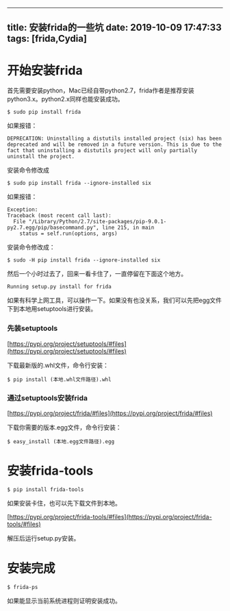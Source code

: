 
---
title: 安装frida的一些坑
date: 2019-10-09 17:47:33
tags: [frida,Cydia]
---

# 开始安装frida

首先需要安装python，Mac已经自带python2.7，frida作者是推荐安装python3.x。python2.x同样也能安装成功。

```
$ sudo pip install frida
```

如果报错：

```
DEPRECATION: Uninstalling a distutils installed project (six) has been deprecated and will be removed in a future version. This is due to the fact that uninstalling a distutils project will only partially uninstall the project.
```

安装命令修改成

```
$ sudo pip install frida --ignore-installed six
```

如果报错：

```
Exception:
Traceback (most recent call last):
  File "/Library/Python/2.7/site-packages/pip-9.0.1-py2.7.egg/pip/basecommand.py", line 215, in main
    status = self.run(options, args)
```

安装命令修改成：

```
$ sudo -H pip install frida --ignore-installed six
```

然后一个小时过去了，回来一看卡住了，一直停留在下面这个地方。

```
Running setup.py install for frida
```

如果有科学上网工具，可以操作一下。如果没有也没关系，我们可以先把egg文件下到本地用setuptools进行安装。

### 先装setuptools

[https://pypi.org/project/setuptools/#files](https://pypi.org/project/setuptools/#files)

下载最新版的.whl文件，命令行安装：

```
$ pip install (本地.whl文件路径).whl
```

### 通过setuptools安装frida

[https://pypi.org/project/frida/#files](https://pypi.org/project/frida/#files)

下载你需要的版本.egg文件，命令行安装：

```
$ easy_install (本地.egg文件路径).egg
```

# 安装frida-tools

```
$ pip install frida-tools
```

如果安装卡住，也可以先下载文件到本地。

[https://pypi.org/project/frida-tools/#files](https://pypi.org/project/frida-tools/#files)

解压后运行setup.py安装。

# 安装完成

```
$ frida-ps
```

如果能显示当前系统进程则证明安装成功。